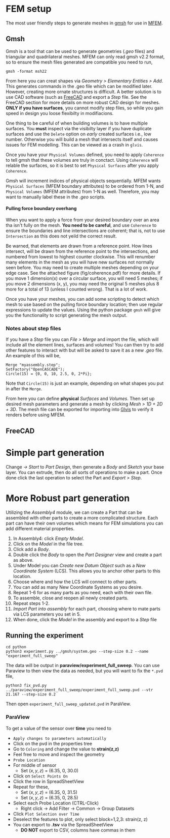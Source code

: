 # FEM setup

The most user friendly steps to generate meshes in [gmsh](https://gmsh.info/) for use in [MFEM](https://mfem.org/).

## Gmsh

Gmsh is a tool that can be used to generate geometries (*.geo* files) and triangular and quadrilateral meshes. MFEM can only read gmsh v2.2 format, so to ensure the mesh files generated are compatible you need to run,

```
gmsh -format msh22
```

From here you can creat shapes via *Geometry > Elementary Entities > Add*. This generates commands in the .geo file which can be modified later. However, creating more ornate structures is difficult. A better solution is to use CAD software (such as [FreeCAD](https://www.freecad.org/) and export a *Step* file. See the FreeCAD section for more details on more robust CAD design for meshes. **ONLY if you have surfaces**, you cannot modify step files, so while you gain speed in design you loose flexibilty in modifiacions.

One thing to be careful of when building volumes is to have multiple surfaces. You **must** inspect via the visibilty layer if you have duplicate surfaces and use the `Delete` option on *early* created surfaces i.e., low number. Otherwise you will build a mesh that intersects itself and causes issues for FEM modelling. This can be viewed as a crash in `glvis`.

Once you have your `Physical Volumes` defined, you need to apply `Coherence` to tell gmsh that these volumes are truly in conctact. Using `Coherence` will relable the surfaces, so it is best to set `Physical Surfaces` after you apply `Coherence`. 

Gmsh will increment indices of physical objects sequentially. MFEM wants `Physical Surfaces` (MFEM boundary attributes) to be ordered from 1-N, and `Physical Volumes` (MFEM attributes) from 1-N as well. Therefore, you may want to manually label these in the *.geo* scripts.

#### Pulling force boundary overhang

When you want to apply a force from your desired boundary over an area tha isn't fully on the mesh. **You need to be careful**, and use `Coherence` to ensure the boundaries and line intersections are coherent; that is, not to use `Intersection` as this does not yeild the correct result.

Be warned, that elements are drawn from a reference point. How lines intersect, will be drawn from the reference point to the intersections, and numbered from lowest to highest counter clockwise. This will renumber many elements in the mesh as you will have new surfaces not normally seen before. You may need to create multiple meshes depending on your edge case. See the attached figure (fig/coherence.pdf) for more details. If you move 1 dimension(x) over a circular surface, you will need 5 meshes; if you move 2 dimensions (x, y), you may need the original 5 meshes plus 8 more for a total of 13 (unless I counted wrong). That is a lot of work.

Once you have your meshes, you can add some scripting to detect which mesh to use based on the pulling force boundary location; then use regular expressions to update the values. Using the python package `gmsh` will give you the functionality to script generating the mesh output.

### Notes about step files

If you have a *Step* file you can *File > Merge* and import the file, which will include all the element lines, surfaces and volumes! You can then try to add other features to interact with but will be asked to save it as a new *.geo* file. An example of this will be,

```
Merge "myassembly.step";
SetFactory("OpenCASCADE");
Circle(15) = {0, 0, 10, 2.5, 0, 2*Pi};
```

Note that `Circle(15)` is just an example, depending on what shapes you put in after the `Merge`.


From here you can define **physical** *Surfaces* and *Volumes*. Then set up desired mesh parameters and generate a mesh by clicking *Mesh > 1D + 2D + 3D*. The mesh file can be exported for importing into [Glvis](https://glvis.org/) to verify it renders before using MFEM.

## FreeCAD

# Simple part generation

Change *-> Start* to *Part Design*, then generate a *Body* and *Sketch* your base layer. You can extrude, then do all sorts of operations to make a part. Once done click the last operation to select the Part and *Export > Step*.

# More Robust part generation

Utilizing the *Assembly4* module, we can create a Part that can be assembled with other parts to create a more complicated structure. Each part can have their own volumes which means for FEM simulations you can add different material properties. 

1.  In Assembly4: click *Empty Model*. 
2.  Click on the *Model* in the file tree.
3.  Click add a *Body*.
4.  Double click the *Body* to open the *Part Designer* view and create a part as above.
5.  Under Model you can *Create new Datum Object* such as a *New Coordinate System* (LCS). This allows you to anchor other parts to this location.
6.  Choose where and how the LCS will connect to other parts.
7.  You can add as many New Coordinate Systems as you desire.
8.  Repeat 1-6 for as many parts as you need, each with their own file.
9.  To assemble, close and reopen all newly created parts.
10. Repeat steps 1-2.
11. *Import Part into assembly* for each part, choosing where to mate parts via LCS parameters you set in 5.
12. When done, click the *Model* in the assembly and export to a *Step* file

## Running the experiment

```
cd python
python3 experiment.py ../gmsh/system.geo --step-size 0.2 --name "experiment_full_sweep"
```

The data will be output in **paraview/experiment_full_sweep**. You can use Paraview to then view the data as needed, but you will want to fix the `*.pvd` file,

```
python3 fix_pvd.py ../paraview/experiment_full_sweep/experiment_full_sweep.pvd --vtr 21.167 --step-size 0.2
```

Then open `experiment_full_sweep_updated.pvd` in ParaView.

### ParaView

To get a value of the sensor over **time** you need to

* `Apply changes to parameters automatically`
* Click on the pvd in the properties tree
* Go to `Coloring` and change the value to **strain(z,z)**
* Feel free to move and inspect the geometry
* `Probe Location`
* For middle of sensor
  * Set $(x, y, z)$ = (6.35, 0, 30.0)
* Click on `Select Points On`
* Click the row in SpreadSheetView
* Repeat for these, 
  * Set $(x, y, z)$ = (6.35, 0, 31.5)
  * Set $(x, y, z)$ = (6.35, 0, 28.5)
* Select each Probe Location (CTRL-Click)
  * Right click -> Add Filter -> Common -> Group Datasets
* Click `Plot Selection over Time`
* Deselect the features to plot, only select block=1,2,3: strain(z, z)
* You can export to **.tsv** via the SpreadSheetView
  * **DO NOT** export to CSV, columns have commas in them
